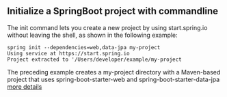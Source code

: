 ## Initialize a SpringBoot project with commandline
The init command lets you create a new project by using start.spring.io without leaving the shell, as shown in the following example:
```
spring init --dependencies=web,data-jpa my-project
Using service at https://start.spring.io
Project extracted to '/Users/developer/example/my-project
```
The preceding example creates a my-project directory with a Maven-based project that uses spring-boot-starter-web and spring-boot-starter-data-jpa 
[more details](https://docs.spring.io/spring-boot/docs/current/reference/html/spring-boot-cli.html#cli-init)